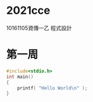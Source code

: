 # 2021cce
10161105資傳一乙 程式設計
# 第一周
```C
#include<stdio.h>
int main()
{
    printf( "Hello World\n" );
}
```
